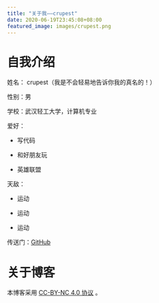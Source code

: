```yaml
---
title: "关于我——crupest"
date: 2020-06-19T23:45:08+08:00
featured_image: images/crupest.png
---
```


# 自我介绍

姓名： crupest（我是不会轻易地告诉你我的真名的！）

性别：男

学校：武汉轻工大学，计算机专业

爱好：

- 写代码

- 和好朋友玩

- 英雄联盟

天敌：

- 运动

- 运动

- 运动

传送门：[GitHub](https://github.com/crupest)

# 关于博客

本博客采用 [CC-BY-NC 4.0 协议](http://creativecommons.org/licenses/by-nc/4.0/) 。
